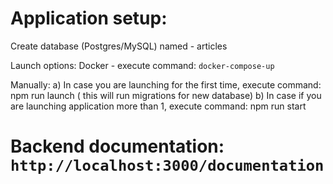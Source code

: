 # Application setup:
Create database (Postgres/MySQL) named - articles

Launch options:
Docker - execute command: `docker-compose-up`

Manually: 
  a) In case you are launching for the first time, execute command: npm run launch ( this will run migrations for new database)
  b) In case if you are launching application more than 1, execute command: npm run start 

# Backend documentation: `http://localhost:3000/documentation`
